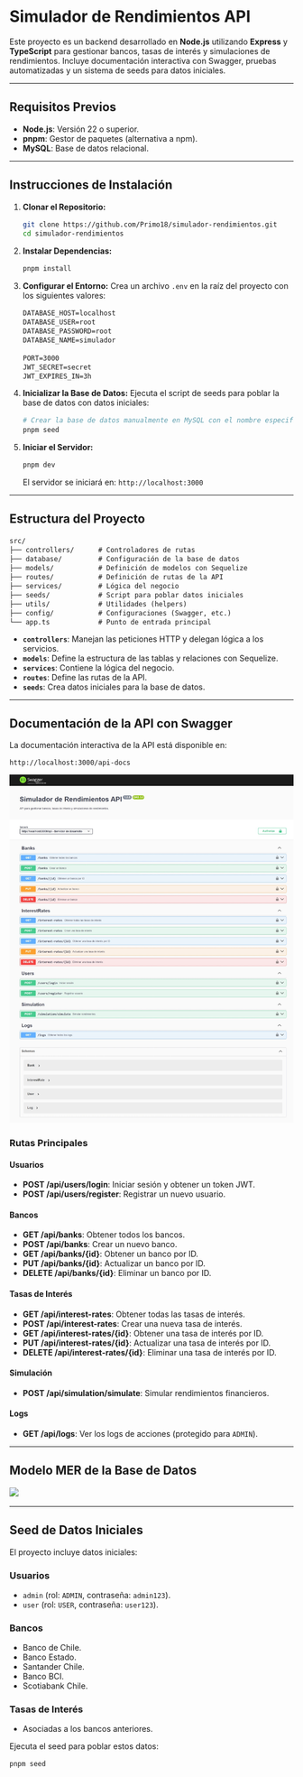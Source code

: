 # Simulador de Rendimientos API

Este proyecto es un backend desarrollado en **Node.js** utilizando **Express** y **TypeScript** para gestionar bancos, tasas de interés y simulaciones de rendimientos. Incluye documentación interactiva con Swagger, pruebas automatizadas y un sistema de seeds para datos iniciales.

---

## **Requisitos Previos**

- **Node.js**: Versión 22 o superior.
- **pnpm**: Gestor de paquetes (alternativa a npm).
- **MySQL**: Base de datos relacional.

---

## **Instrucciones de Instalación**

1. **Clonar el Repositorio:**
   ```bash
   git clone https://github.com/Primo18/simulador-rendimientos.git
   cd simulador-rendimientos
   ```

2. **Instalar Dependencias:**
   ```bash
   pnpm install
   ```

3. **Configurar el Entorno:**
   Crea un archivo `.env` en la raíz del proyecto con los siguientes valores:

   ```env
   DATABASE_HOST=localhost
   DATABASE_USER=root
   DATABASE_PASSWORD=root
   DATABASE_NAME=simulador

   PORT=3000
   JWT_SECRET=secret
   JWT_EXPIRES_IN=3h
   ```

4. **Inicializar la Base de Datos:**
   Ejecuta el script de seeds para poblar la base de datos con datos iniciales:
   ```bash
   # Crear la base de datos manualmente en MySQL con el nombre especificado en el archivo .env (DATABASE_NAME) antes de ejecutar el seed. Por defecto: simulador.
   pnpm seed
   ```

5. **Iniciar el Servidor:**
   ```bash
   pnpm dev
   ```
   El servidor se iniciará en: `http://localhost:3000`

---

## **Estructura del Proyecto**

```plaintext
src/
├── controllers/      # Controladores de rutas
├── database/         # Configuración de la base de datos
├── models/           # Definición de modelos con Sequelize
├── routes/           # Definición de rutas de la API
├── services/         # Lógica del negocio
├── seeds/            # Script para poblar datos iniciales
├── utils/            # Utilidades (helpers)
├── config/           # Configuraciones (Swagger, etc.)
└── app.ts            # Punto de entrada principal
```

- **`controllers`**: Manejan las peticiones HTTP y delegan lógica a los servicios.
- **`models`**: Define la estructura de las tablas y relaciones con Sequelize.
- **`services`**: Contiene la lógica del negocio.
- **`routes`**: Define las rutas de la API.
- **`seeds`**: Crea datos iniciales para la base de datos.

---

## **Documentación de la API con Swagger**

La documentación interactiva de la API está disponible en:

```
http://localhost:3000/api-docs
```
![Swagger UI](./api_docs_swagger.jpeg)

### **Rutas Principales**

#### **Usuarios**
- **POST /api/users/login**: Iniciar sesión y obtener un token JWT.
- **POST /api/users/register**: Registrar un nuevo usuario.

#### **Bancos**
- **GET /api/banks**: Obtener todos los bancos.
- **POST /api/banks**: Crear un nuevo banco.
- **GET /api/banks/{id}**: Obtener un banco por ID.
- **PUT /api/banks/{id}**: Actualizar un banco por ID.
- **DELETE /api/banks/{id}**: Eliminar un banco por ID.

#### **Tasas de Interés**
- **GET /api/interest-rates**: Obtener todas las tasas de interés.
- **POST /api/interest-rates**: Crear una nueva tasa de interés.
- **GET /api/interest-rates/{id}**: Obtener una tasa de interés por ID.
- **PUT /api/interest-rates/{id}**: Actualizar una tasa de interés por ID.
- **DELETE /api/interest-rates/{id}**: Eliminar una tasa de interés por ID.

#### **Simulación**
- **POST /api/simulation/simulate**: Simular rendimientos financieros.

#### **Logs**
- **GET /api/logs**: Ver los logs de acciones (protegido para `ADMIN`).

---

## **Modelo MER de la Base de Datos**

[![](https://mermaid.ink/img/pako:eNqtU0FuwjAQ_IrlM3wgt1aoEmoroVZcqly28SZYxN5ovS5FkL_XaaAE0kNR8cXambE9s7Z3uiCDOtPIMwsVg8u9SmMZkIPa9UU3rBeskJU1avF4goOw9ZWKSe7BoVqOuQZC2BCbEcFU4wkU6zAIuEYVjCBo7uQ3MjZmSLb99ETVFW6hEEt-rO5SzI16GKwQ_BTVMH5YimEGAheUx80F-p8Y9-DXV-ToOj4OZwxjCCO8IC8p-I2czpOxdIy8JO4vjo_we0p40eKyJhAF3keoF8gFJp_VIFd3vKohyDMZW1o0N4rQP_H9fjqlXf-AMpXrFQTlwG9zPbySg-o89blcT7RDdmBN-k3fDcm1rDDdkO6EBnjd7dkmHUSh160vdCYccaKZYrXSWQl1SFXv9vAbf9AG_BvRsW6_APc8KUw?type=png)](https://mermaid.live/edit#pako:eNqtU0FuwjAQ_IrlM3wgt1aoEmoroVZcqly28SZYxN5ovS5FkL_XaaAE0kNR8cXambE9s7Z3uiCDOtPIMwsVg8u9SmMZkIPa9UU3rBeskJU1avF4goOw9ZWKSe7BoVqOuQZC2BCbEcFU4wkU6zAIuEYVjCBo7uQ3MjZmSLb99ETVFW6hEEt-rO5SzI16GKwQ_BTVMH5YimEGAheUx80F-p8Y9-DXV-ToOj4OZwxjCCO8IC8p-I2czpOxdIy8JO4vjo_we0p40eKyJhAF3keoF8gFJp_VIFd3vKohyDMZW1o0N4rQP_H9fjqlXf-AMpXrFQTlwG9zPbySg-o89blcT7RDdmBN-k3fDcm1rDDdkO6EBnjd7dkmHUSh160vdCYccaKZYrXSWQl1SFXv9vAbf9AG_BvRsW6_APc8KUw)

---

## **Seed de Datos Iniciales**

El proyecto incluye datos iniciales:

### **Usuarios**
- `admin` (rol: `ADMIN`, contraseña: `admin123`).
- `user` (rol: `USER`, contraseña: `user123`).

### **Bancos**
- Banco de Chile.
- Banco Estado.
- Santander Chile.
- Banco BCI.
- Scotiabank Chile.

### **Tasas de Interés**
- Asociadas a los bancos anteriores.

Ejecuta el seed para poblar estos datos:
```bash
pnpm seed
```
